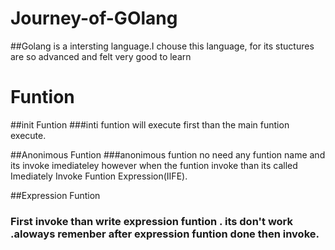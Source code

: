 # Journey-of-GOlang
##Golang is a intersting language.I chouse this language, for its stuctures are so advanced and felt very good to learn 


#   Funtion
##init Funtion
###inti funtion will execute first than the main funtion execute.

##Anonimous Funtion
###anonimous funtion no need any funtion name and its invoke imediateley however when the funtion invoke than its called Imediately Invoke Funtion Expression(IIFE).

##Expression Funtion
### First invoke than write expression funtion . its don't work .aloways remenber after expression funtion done then invoke.